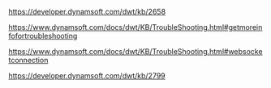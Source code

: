 https://developer.dynamsoft.com/dwt/kb/2658

https://www.dynamsoft.com/docs/dwt/KB/TroubleShooting.html#getmoreinfofortroubleshooting

https://www.dynamsoft.com/docs/dwt/KB/TroubleShooting.html#websocketconnection

https://developer.dynamsoft.com/dwt/kb/2799

